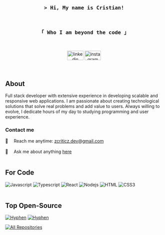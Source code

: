 <!-- Welcome !-->
<div align="center"> 
  <h3> 
    <samp> &gt; Hi, My name is Cristian!</samp> 
  </h3> 
</div> <br/>

<!--Social Media !-->
<div align="center"> 
  <h3> 
    <samp>「 Who I am beyond the code 」</samp> 
  </h3> <br/> 
  
  <a href="https://www.linkedin.com/in/devcristian/" target="_blank"> <img src="https://raw.githubusercontent.com/maurodesouza/profile-readme-generator/master/src/assets/icons/social/linkedin/default.svg" width="52" height="30" alt="linkedin logo"/></a>
  <a href="https://www.instragram.com/chris.saant"> <img src="https://raw.githubusercontent.com/maurodesouza/profile-readme-generator/master/src/assets/icons/social/instagram/default.svg" width="52" height="30" alt="instagram logo"/></a>
</div> <br/>

## About 
Full stack developer with extensive experience in developing scalable and responsive web applications. I am passionate about creating technological solutions that solve real problems and add value to users. Always willing to evolve, I dedicate hours of my day to studying programming and user experience. <br/>

### Contact me
📧&emsp; Reach me anytime: zcriticz.dev@gmail.com <br/> <br/>
💬&emsp; Ask me about anything [here](https://github.com/zcriticz/zcriticz/issues) <br/> <br/>

## For Code
![Javascript](https://img.shields.io/badge/JavaScript-F7DF1E?style=for-the-badge&logo=javascript&logoColor=black)
![Typescript](https://img.shields.io/badge/TypeScript-007ACC?style=for-the-badge&logo=typescript&logoColor=white)
![React](https://img.shields.io/badge/React-20232A?style=for-the-badge&logo=react&logoColor=61DAFB)
![Nodejs](https://img.shields.io/badge/Node.js-43853D?style=for-the-badge&logo=node.js&logoColor=white)
![HTML](https://img.shields.io/badge/HTML5-E34F26?style=for-the-badge&logo=html5&logoColor=white)
![CSS3](https://img.shields.io/badge/CSS3-1572B6?style=for-the-badge&logo=css3&logoColor=white) <br/> <br/>

 ## Top Open-Source
[![Hyphen](https://github-readme-stats.vercel.app/api/pin/?username=zcriticz&repo=Pluton&border_color=2382F8&bg_color=0D1117&title_color=C9D1D9&text_color=8B949E&icon_color=2382F8)](https://github.com/zcriticz/pluton)
[![Hyphen](https://github-readme-stats.vercel.app/api/pin/?username=zcriticz&repo=nutrilife&border_color=2382F8&bg_color=0D1117&title_color=C9D1D9&text_color=8B949E&icon_color=2382F8)](https://github.com/zcriticz/nutrilife)

<div align="left"> 
  <a href="https://github.com/zcriticz?tab=repositories" target="_blank"> <img alt="All Repositories" title="All Repositories" src="https://img.shields.io/badge/-All%20Repos-2962FF?style=for-the-badge&logo=koding&logoColor=white"/></img></a> 
</div>

